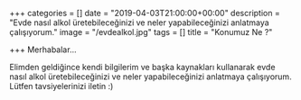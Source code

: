 +++
categories = []
date = "2019-04-03T21:00:00+00:00"
description = "Evde nasıl alkol üretebileceğinizi ve neler yapabileceğinizi anlatmaya çalışıyorum."
image = "/evdealkol.jpg"
tags = []
title = "Konumuz Ne ?"

+++
Merhabalar...

Elimden geldiğince kendi bilgilerim ve başka kaynakları kullanarak evde nasıl alkol üretebileceğinizi ve neler yapabileceğinizi anlatmaya çalışıyorum. Lütfen tavsiyelerinizi iletin :)